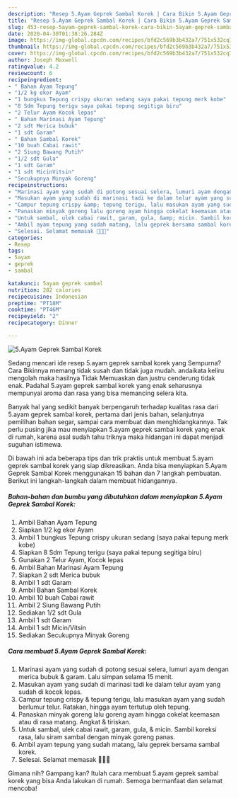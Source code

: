 ```yaml
---
description: "Resep 5.Ayam Geprek Sambal Korek | Cara Bikin 5.Ayam Geprek Sambal Korek Yang Lezat"
title: "Resep 5.Ayam Geprek Sambal Korek | Cara Bikin 5.Ayam Geprek Sambal Korek Yang Lezat"
slug: 453-resep-5ayam-geprek-sambal-korek-cara-bikin-5ayam-geprek-sambal-korek-yang-lezat
date: 2020-04-30T01:38:26.284Z
image: https://img-global.cpcdn.com/recipes/bfd2c569b3b432a7/751x532cq70/5ayam-geprek-sambal-korek-foto-resep-utama.jpg
thumbnail: https://img-global.cpcdn.com/recipes/bfd2c569b3b432a7/751x532cq70/5ayam-geprek-sambal-korek-foto-resep-utama.jpg
cover: https://img-global.cpcdn.com/recipes/bfd2c569b3b432a7/751x532cq70/5ayam-geprek-sambal-korek-foto-resep-utama.jpg
author: Joseph Maxwell
ratingvalue: 4.2
reviewcount: 6
recipeingredient:
- " Bahan Ayam Tepung"
- "1/2 kg ekor Ayam"
- "1 bungkus Tepung crispy ukuran sedang saya pakai tepung merk kobe"
- "8 Sdm Tepung terigu saya pakai tepung segitiga biru"
- "2 Telur Ayam Kocok lepas"
- " Bahan Marinasi Ayam Tepung"
- "2 sdt Merica bubuk"
- "1 sdt Garam"
- " Bahan Sambal Korek"
- "10 buah Cabai rawit"
- "2 Siung Bawang Putih"
- "1/2 sdt Gula"
- "1 sdt Garam"
- "1 sdt MicinVitsin"
- "Secukupnya Minyak Goreng"
recipeinstructions:
- "Marinasi ayam yang sudah di potong sesuai selera, lumuri ayam dengan merica bubuk &amp; garam. Lalu simpan selama 15 menit."
- "Masukan ayam yang sudah di marinasi tadi ke dalam telur ayam yang sudah di kocok lepas."
- "Campur tepung crispy &amp; tepung terigu, lalu masukan ayam yang sudah berlumur telur. Ratakan, hingga ayam tertutup oleh tepung."
- "Panaskan minyak goreng lalu goreng ayam hingga cokelat keemasan atau di rasa matang. Angkat &amp; tiriskan."
- "Untuk sambal, ulek cabai rawit, garam, gula, &amp; micin. Sambil koreksi rasa, lalu siram sambal dengan minyak goreng panas."
- "Ambil ayam tepung yang sudah matang, lalu geprek bersama sambal korek."
- "Selesai. Selamat memasak 👩🏻‍🍳"
categories:
- Resep
tags:
- 5ayam
- geprek
- sambal

katakunci: 5ayam geprek sambal 
nutrition: 282 calories
recipecuisine: Indonesian
preptime: "PT18M"
cooktime: "PT46M"
recipeyield: "2"
recipecategory: Dinner

---
```



![5.Ayam Geprek Sambal Korek](https://img-global.cpcdn.com/recipes/bfd2c569b3b432a7/751x532cq70/5ayam-geprek-sambal-korek-foto-resep-utama.jpg)

Sedang mencari ide resep 5.ayam geprek sambal korek yang Sempurna? Cara Bikinnya memang tidak susah dan tidak juga mudah. andaikata keliru mengolah maka hasilnya Tidak Memuaskan dan justru cenderung tidak enak. Padahal 5.ayam geprek sambal korek yang enak seharusnya mempunyai aroma dan rasa yang bisa memancing selera kita.

Banyak hal yang sedikit banyak berpengaruh terhadap kualitas rasa dari 5.ayam geprek sambal korek, pertama dari jenis bahan, selanjutnya pemilihan bahan segar, sampai cara membuat dan menghidangkannya. Tak perlu pusing jika mau menyiapkan 5.ayam geprek sambal korek yang enak di rumah, karena asal sudah tahu triknya maka hidangan ini dapat menjadi suguhan istimewa.




Di bawah ini ada beberapa tips dan trik praktis untuk membuat 5.ayam geprek sambal korek yang siap dikreasikan. Anda bisa menyiapkan 5.Ayam Geprek Sambal Korek menggunakan 15 bahan dan 7 langkah pembuatan. Berikut ini langkah-langkah dalam membuat hidangannya.

<!--inarticleads1-->

##### Bahan-bahan dan bumbu yang dibutuhkan dalam menyiapkan 5.Ayam Geprek Sambal Korek:

1. Ambil  Bahan Ayam Tepung
1. Siapkan 1/2 kg ekor Ayam
1. Ambil 1 bungkus Tepung crispy ukuran sedang (saya pakai tepung merk kobe)
1. Siapkan 8 Sdm Tepung terigu (saya pakai tepung segitiga biru)
1. Gunakan 2 Telur Ayam, Kocok lepas
1. Ambil  Bahan Marinasi Ayam Tepung
1. Siapkan 2 sdt Merica bubuk
1. Ambil 1 sdt Garam
1. Ambil  Bahan Sambal Korek
1. Ambil 10 buah Cabai rawit
1. Ambil 2 Siung Bawang Putih
1. Sediakan 1/2 sdt Gula
1. Ambil 1 sdt Garam
1. Ambil 1 sdt Micin/Vitsin
1. Sediakan Secukupnya Minyak Goreng




<!--inarticleads2-->

##### Cara membuat 5.Ayam Geprek Sambal Korek:

1. Marinasi ayam yang sudah di potong sesuai selera, lumuri ayam dengan merica bubuk &amp; garam. Lalu simpan selama 15 menit.
1. Masukan ayam yang sudah di marinasi tadi ke dalam telur ayam yang sudah di kocok lepas.
1. Campur tepung crispy &amp; tepung terigu, lalu masukan ayam yang sudah berlumur telur. Ratakan, hingga ayam tertutup oleh tepung.
1. Panaskan minyak goreng lalu goreng ayam hingga cokelat keemasan atau di rasa matang. Angkat &amp; tiriskan.
1. Untuk sambal, ulek cabai rawit, garam, gula, &amp; micin. Sambil koreksi rasa, lalu siram sambal dengan minyak goreng panas.
1. Ambil ayam tepung yang sudah matang, lalu geprek bersama sambal korek.
1. Selesai. Selamat memasak 👩🏻‍🍳




Gimana nih? Gampang kan? Itulah cara membuat 5.ayam geprek sambal korek yang bisa Anda lakukan di rumah. Semoga bermanfaat dan selamat mencoba!
